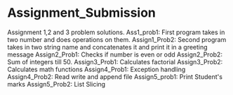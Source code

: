 # Assignment_Submission
Assignment 1,2 and 3 problem solutions.
Ass1_prob1: First program takes in two number and does operations on them.
Assign1_Prob2: Second program takes in two string name and concatenates it and print it in a greeting message
Assign2_Prob1: Checks if number is even or odd
Assign2_Prob2: Sum of integers till 50.
Assign3_Prob1: Calculates factorial
Assign3_Prob2: Calculates math functions
Assign4_Prob1: Exception handling
Assign4_Prob2: Read write and append file
Assign5_prob1: Print Student's marks
Assign5_Prob2: List Slicing
